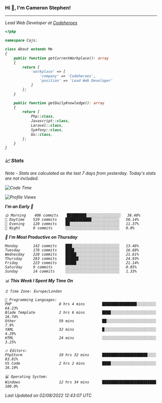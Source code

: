 ### Hi 👋, I'm Cameron Stephen!
<hr>
<p><em>Lead Web Developer at <a href="https://codeheroes.co.uk">Codeheroes</a></p>


```php
<?php

namespace Cajs;

class About extends Me
{
    public function getCurrentWorkplace(): array
    {
        return [
            'workplace' => [
                'company' => 'Codeheroes',
                'position' => 'Lead Web Developer'
            ]
        ];
    }

    public function getDailyKnowledge(): array
    {
        return [
            Php::class,
            Javascript::class,
            Laravel::class,
            Symfony::class,
            Go::class,
        ];
    }
}
```

### 📈 Stats
<p><em>Note - Stats are calculated as the last 7 days from yesterday. Today's stats are not included.</em></p>


<!--START_SECTION:waka-->
![Code Time](http://img.shields.io/badge/Code%20Time-3%2C059%20hrs%2052%20mins-blue)

![Profile Views](http://img.shields.io/badge/Profile%20Views-0-blue)

**I'm an Early 🐤** 

```text
🌞 Morning    406 commits    █████████░░░░░░░░░░░░░░░░   38.48% 
🌆 Daytime    529 commits    ████████████░░░░░░░░░░░░░   50.14% 
🌃 Evening    120 commits    ██░░░░░░░░░░░░░░░░░░░░░░░   11.37% 
🌙 Night      0 commits      ░░░░░░░░░░░░░░░░░░░░░░░░░   0.0%

```
📅 **I'm Most Productive on Thursday** 

```text
Monday       142 commits    ███░░░░░░░░░░░░░░░░░░░░░░   13.46% 
Tuesday      176 commits    ████░░░░░░░░░░░░░░░░░░░░░   16.68% 
Wednesday    228 commits    █████░░░░░░░░░░░░░░░░░░░░   21.61% 
Thursday     263 commits    ██████░░░░░░░░░░░░░░░░░░░   24.93% 
Friday       223 commits    █████░░░░░░░░░░░░░░░░░░░░   21.14% 
Saturday     9 commits      ░░░░░░░░░░░░░░░░░░░░░░░░░   0.85% 
Sunday       14 commits     ░░░░░░░░░░░░░░░░░░░░░░░░░   1.33%

```


📊 **This Week I Spent My Time On** 

```text
⌚︎ Time Zone: Europe/London

💬 Programming Languages: 
PHP                      8 hrs 4 mins        ████████████████░░░░░░░░░   64.23% 
Blade Template           2 hrs 6 mins        ████░░░░░░░░░░░░░░░░░░░░░   16.74% 
Other                    59 mins             ██░░░░░░░░░░░░░░░░░░░░░░░   7.9% 
YAML                     32 mins             █░░░░░░░░░░░░░░░░░░░░░░░░   4.29% 
HTML                     24 mins             ░░░░░░░░░░░░░░░░░░░░░░░░░   3.25%

🔥 Editors: 
PhpStorm                 10 hrs 32 mins      █████████████████████░░░░   83.81% 
VS Code                  2 hrs 2 mins        ████░░░░░░░░░░░░░░░░░░░░░   16.19%

💻 Operating System: 
Windows                  12 hrs 34 mins      █████████████████████████   100.0%

```


 Last Updated on 02/08/2022 12:43:07 UTC
<!--END_SECTION:waka-->
